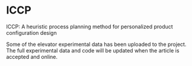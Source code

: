 # ICCP
ICCP: A heuristic process planning method for personalized product configuration design

Some of the elevator experimental data has been uploaded to the project.
The full experimental data and code will be updated when the article is accepted and online.
